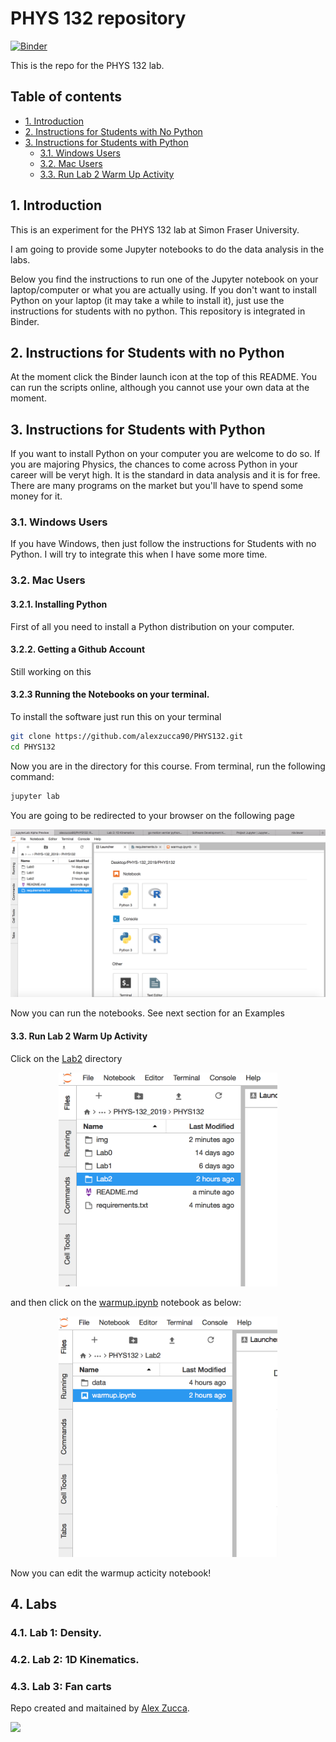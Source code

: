 PHYS 132 repository
================

[![Binder](https://mybinder.org/badge_logo.svg)](https://mybinder.org/v2/gh/alexzucca90/PHYS132/master)

This is the repo for the PHYS 132 lab. 

## Table of contents
* [1. Introduction](#1-introduction)
* [2. Instructions for Students with No Python](#2-instructions-for-students-with-no-python)
* [3. Instructions for Students with Python](#3-instructions-for-students-with-python)
    * [3.1. Windows Users](#3-1-windows-users)
    * [3.2. Mac Users](#3-1-mac-users)
    * [3.3. Run Lab 2 Warm Up Activity](#3-3-run-lab-2-warm-up-activity)

## 1. Introduction
This is an experiment for the PHYS 132 lab at Simon Fraser University. 

I am going to provide some Jupyter notebooks to do the data analysis in the labs. 

Below you find the instructions to run one of the Jupyter notebook on your laptop/computer or what you are actually using. If you don't want to install Python on your laptop (it may take a while to install it), just use the instructions for students with no python. This repository is integrated in Binder.


## 2. Instructions for Students with no Python

At the moment click the Binder launch icon at the top of  this README. You can run the scripts online, although you cannot use your own data at the moment. 

## 3. Instructions for Students with Python
If you want to install Python on your computer you are welcome to do so. If you are majoring Physics, the chances to come across Python in your career will be veryt high. It is the standard in data analysis and it is for free. There are many programs on the market but you'll have to spend some money for it. 

### 3.1. Windows Users
If you have Windows, then just follow the instructions for Students with no Python. I will try to integrate this when I have some more time.

### 3.2. Mac Users

#### 3.2.1. Installing Python
First of all you need to install a Python distribution on your computer. 

#### 3.2.2. Getting a Github Account
Still working on this

#### 3.2.3 Running the Notebooks on your terminal.

To install the software just run this on your terminal

```bash
git clone https://github.com/alexzucca90/PHYS132.git
cd PHYS132
```
Now you are in the directory for this course.  From terminal, run the following command:
```bash
jupyter lab
```

You are going to be redirected to your browser on the following page
<p align="center">
<img src="img/jupyter_lab_home.png" width="1000" title="jupyter lab home" />
</p>

Now you can run the notebooks. See next section for an Examples

#### 3.3. Run Lab 2 Warm Up Activity

Click on the [Lab2](/Lab2/) directory 
<p align="center">
<img src="img/lab2.png" width="350" title="lab 2" />
</p>

and then click on the [warmup.ipynb](/Lab2/warmup.ipynb) notebook as below:

<p align="center">
<img src="img/warmup.png" width="350" title="warmup" />
</p>

Now you can edit the warmup acticity notebook!

## 4. Labs

### 4.1. Lab 1: Density.

### 4.2. Lab 2: 1D Kinematics.

### 4.3. Lab 3: Fan carts



Repo created and maitained by [Alex Zucca](https://github.com/alexzucca90).

<p align="left">
<a href="http://www.sfu.ca/physics.html"><img src="https://pbs.twimg.com/profile_images/966810928669802496/LVqOwtsx_400x400.jpg" height="170px"></a>
</p>




